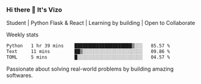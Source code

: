 ### Hi there 👋 It's Vizo

Student | Python Flask & React | Learning by building | Open to Collaborate

Weekly stats
<!--START_SECTION:waka-->

```txt
Python   1 hr 39 mins    █████████████████████▒░░░   85.57 %
Text     11 mins         ██▒░░░░░░░░░░░░░░░░░░░░░░   09.86 %
TOML     5 mins          █░░░░░░░░░░░░░░░░░░░░░░░░   04.57 %
```

<!--END_SECTION:waka-->


Passionate about solving real-world problems by building amazing softwares.
